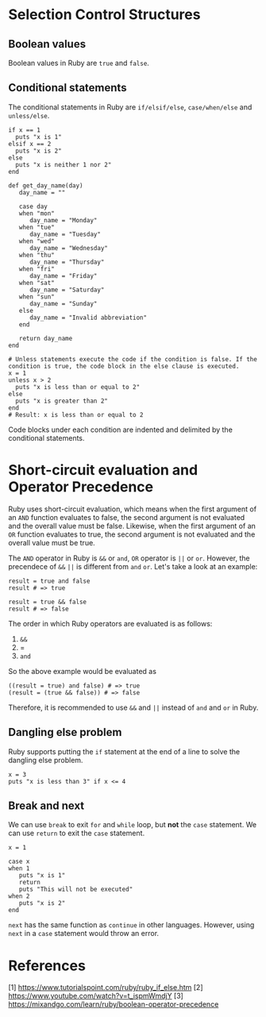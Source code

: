 # Selection Control Structures

## Boolean values

Boolean values in Ruby are `true` and `false`.

## Conditional statements

The conditional statements in Ruby are `if/elsif/else`, `case/when/else` and `unless/else`.

```
if x == 1
  puts "x is 1"
elsif x == 2
  puts "x is 2"
else
  puts "x is neither 1 nor 2"
end
```

```
def get_day_name(day)
   day_name = ""

   case day
   when "mon"
      day_name = "Monday"
   when "tue"
      day_name = "Tuesday"
   when "wed"
      day_name = "Wednesday"
   when "thu"
      day_name = "Thursday"
   when "fri"
      day_name = "Friday"
   when "sat"
      day_name = "Saturday"
   when "sun"
      day_name = "Sunday"
   else
      day_name = "Invalid abbreviation"
   end

   return day_name
end
```

```
# Unless statements execute the code if the condition is false. If the condition is true, the code block in the else clause is executed.
x = 1
unless x > 2
  puts "x is less than or equal to 2"
else
  puts "x is greater than 2"
end
# Result: x is less than or equal to 2
```

Code blocks under each condition are indented and delimited by the conditional statements.

# Short-circuit evaluation and Operator Precedence

Ruby uses short-circuit evaluation, which means when the first argument of an `AND` function evaluates to false, the second argument is not evaluated and the overall value must be false. Likewise, when the first argument of an `OR` function evaluates to true, the second argument is not evaluated and the overall value must be true.

The `AND` operator in Ruby is `&&` or `and`, `OR` operator is `||` or `or`. However, the precendece of `&&` `||` is different from `and` `or`. Let's take a look at an example:

```
result = true and false
result # => true

result = true && false
result # => false
```

The order in which Ruby operators are evaluated is as follows:

1. `&&`
2. =
3. `and`

So the above example would be evaluated as

```
((result = true) and false) # => true
(result = (true && false)) # => false
```

Therefore, it is recommended to use `&&` and `||` instead of `and` and `or` in Ruby.

## Dangling else problem

Ruby supports putting the `if` statement at the end of a line to solve the dangling else problem.

```
x = 3
puts "x is less than 3" if x <= 4
```

## Break and next

We can use `break` to exit `for` and `while` loop, but **not** the `case` statement. We can use `return` to exit the `case` statement.

```
x = 1

case x
when 1
   puts "x is 1"
   return
   puts "This will not be executed"
when 2
   puts "x is 2"
end
```

`next` has the same function as `continue` in other languages. However, using `next` in a `case` statement would throw an error.

# References

[1] https://www.tutorialspoint.com/ruby/ruby_if_else.htm
[2] https://www.youtube.com/watch?v=t_ispmWmdjY
[3] https://mixandgo.com/learn/ruby/boolean-operator-precedence
